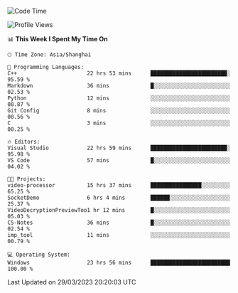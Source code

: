 <!--START_SECTION:waka-->
![Code Time](http://img.shields.io/badge/Code%20Time-816%20hrs%2036%20mins-blue)

![Profile Views](http://img.shields.io/badge/Profile%20Views-2-blue)

📊 **This Week I Spent My Time On** 

```text
🕑︎ Time Zone: Asia/Shanghai

💬 Programming Languages: 
C++                      22 hrs 53 mins      ████████████████████████░   95.59 % 
Markdown                 36 mins             █░░░░░░░░░░░░░░░░░░░░░░░░   02.53 % 
Python                   12 mins             ░░░░░░░░░░░░░░░░░░░░░░░░░   00.87 % 
Git Config               8 mins              ░░░░░░░░░░░░░░░░░░░░░░░░░   00.56 % 
C                        3 mins              ░░░░░░░░░░░░░░░░░░░░░░░░░   00.25 % 

🔥 Editors: 
Visual Studio            22 hrs 59 mins      ████████████████████████░   95.98 % 
VS Code                  57 mins             █░░░░░░░░░░░░░░░░░░░░░░░░   04.02 % 

🐱‍💻 Projects: 
video-processor          15 hrs 37 mins      ████████████████░░░░░░░░░   65.25 % 
SocketDemo               6 hrs 4 mins        ██████░░░░░░░░░░░░░░░░░░░   25.37 % 
VideoDecryptionPreviewToo1 hr 12 mins        █░░░░░░░░░░░░░░░░░░░░░░░░   05.03 % 
CS-Notes                 36 mins             █░░░░░░░░░░░░░░░░░░░░░░░░   02.54 % 
imp_tool                 11 mins             ░░░░░░░░░░░░░░░░░░░░░░░░░   00.79 % 

💻 Operating System: 
Windows                  23 hrs 56 mins      █████████████████████████   100.00 % 
```


 Last Updated on 29/03/2023 20:20:03 UTC
<!--END_SECTION:waka-->